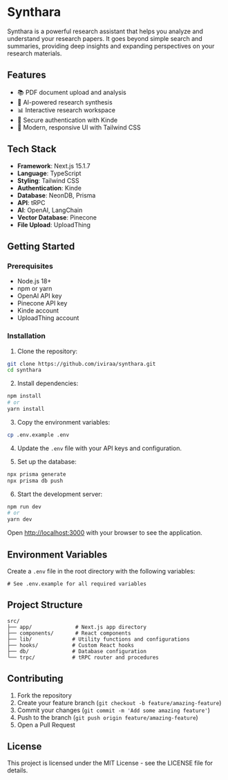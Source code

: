 # Synthara

Synthara is a powerful research assistant that helps you analyze and understand your research papers. It goes beyond simple search and summaries, providing deep insights and expanding perspectives on your research materials.

## Features

- 📚 PDF document upload and analysis
- 🤖 AI-powered research synthesis
- 📊 Interactive research workspace
- 🔐 Secure authentication with Kinde
- 🎨 Modern, responsive UI with Tailwind CSS

## Tech Stack

- **Framework**: Next.js 15.1.7
- **Language**: TypeScript
- **Styling**: Tailwind CSS
- **Authentication**: Kinde
- **Database**: NeonDB, Prisma
- **API**: tRPC
- **AI**: OpenAI, LangChain
- **Vector Database**: Pinecone
- **File Upload**: UploadThing

## Getting Started

### Prerequisites

- Node.js 18+
- npm or yarn
- OpenAI API key
- Pinecone API key
- Kinde account
- UploadThing account

### Installation

1. Clone the repository:

```bash
git clone https://github.com/iviraa/synthara.git
cd synthara
```

2. Install dependencies:

```bash
npm install
# or
yarn install
```

3. Copy the environment variables:

```bash
cp .env.example .env
```

4. Update the `.env` file with your API keys and configuration.

5. Set up the database:

```bash
npx prisma generate
npx prisma db push
```

6. Start the development server:

```bash
npm run dev
# or
yarn dev
```

Open [http://localhost:3000](http://localhost:3000) with your browser to see the application.

## Environment Variables

Create a `.env` file in the root directory with the following variables:

```env
# See .env.example for all required variables
```

## Project Structure

```
src/
├── app/              # Next.js app directory
├── components/       # React components
├── lib/             # Utility functions and configurations
├── hooks/           # Custom React hooks
├── db/              # Database configuration
└── trpc/            # tRPC router and procedures
```

## Contributing

1. Fork the repository
2. Create your feature branch (`git checkout -b feature/amazing-feature`)
3. Commit your changes (`git commit -m 'Add some amazing feature'`)
4. Push to the branch (`git push origin feature/amazing-feature`)
5. Open a Pull Request

## License

This project is licensed under the MIT License - see the LICENSE file for details.
